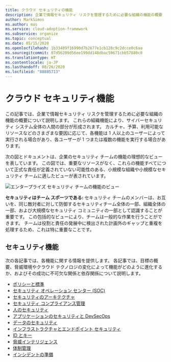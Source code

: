```yaml
---
title: クラウド セキュリティの機能
description: 企業で情報セキュリティ リスクを管理するために必要な組織の機能の概要
author: MarkSimos
ms.author: mas
ms.service: cloud-adoption-framework
ms.subservice: organize
ms.topic: conceptual
ms.date: 05/15/2020
ms.openlocfilehash: 1b33489f16990d7b2677e1cb128c9c2dcce0c6aa
ms.sourcegitcommit: 07d56209d56ee199dd148dbac59671cbb57880c0
ms.translationtype: HT
ms.contentlocale: ja-JP
ms.lasthandoff: 08/26/2020
ms.locfileid: "88885713"
---
```

# <a name="cloud-security-functions"></a>クラウド セキュリティ機能

この記事では、企業で情報セキュリティ リスクを管理するために必要な組織の機能の概要について説明します。 これらの組織機能により、サイバーセキュリティ システム全体の人間の部分が形成されます。 カルチャ、予算、利用可能なリソースなどのさまざまな要因に応じて、各機能は 1 人以上のユーザーによって実行される場合があり、各ユーザーが 1 つまたは複数の機能を実行する場合があります。

次の図とドキュメントは、企業のセキュリティ チームの機能の理想的なビューを表しています。 この図では、重要なリソースがなく、これらの機能すべてについて正式な責任が定義されていない可能性のある、小規模な組織や小規模なセキュリティ チームに適したビューが表されています。

![エンタープライズ セキュリティ チームの機能のビュー](../_images/security/enterprise-security-team.png)

**セキュリティはチーム スポーツである:** セキュリティ チームのメンバーは、お互いを、同じ敵対者に対して防御するセキュリティチーム全体の一部、組織全体の一部、および大規模なセキュリティ コミュニティの一部として認識することが重要です。 この包括的なビューにより、チームは一般的な作業を行うことができます。 チームは役割と責任の発展中に検出された計画外のギャップと重複を処理するため、これは特に重要なことです。

## <a name="security-functions"></a>セキュリティ機能

次の各記事では、各機能に関する情報を提供します。 各記事では、目標の概要、脅威環境やクラウド テクノロジの変化によって機能がどのように進化するか、およびその成功に不可欠な関係と依存関係について説明します。

- [ポリシーと標準](./cloud-security-policy-standards.md)
- [セキュリティ オペレーション センター (SOC)](./cloud-security-operations-center.md)
- [セキュリティのアーキテクチャ](./cloud-security-architecture.md)
- [セキュリティ コンプライアンス管理](./cloud-security-compliance-management.md)
- [人のセキュリティ](./cloud-security-people.md)
- [アプリケーションのセキュリティと DevSecOps](./cloud-security-application-security-devsecops.md)
- [データのセキュリティ](./cloud-security-data-security.md)
- [インフラストラクチャとエンドポイント セキュリティ](./cloud-security-infrastructure-endpoint.md)
- [ID とキー](./cloud-security-identity-keys.md)
- [脅威インテリジェンス](./cloud-security-threat-intelligence.md)
- [体制管理](./cloud-security-posture-management.md)
- [インシデントの準備](./cloud-security-incident-preparation.md)
